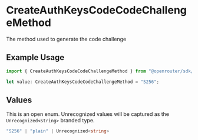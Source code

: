 # CreateAuthKeysCodeCodeChallengeMethod

The method used to generate the code challenge

## Example Usage

```typescript
import { CreateAuthKeysCodeCodeChallengeMethod } from "@openrouter/sdk/models/operations";

let value: CreateAuthKeysCodeCodeChallengeMethod = "S256";
```

## Values

This is an open enum. Unrecognized values will be captured as the `Unrecognized<string>` branded type.

```typescript
"S256" | "plain" | Unrecognized<string>
```